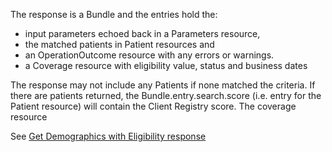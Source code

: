 The response is a Bundle and the entries hold the: 
* input parameters echoed back in a Parameters resource, 
* the matched patients in Patient resources and 
* an OperationOutcome resource with any errors or warnings.
* a Coverage resource with eligibility value, status and business dates

The response may not include any Patients if none matched the criteria.  If there are patients returned, the Bundle.entry.search.score (i.e. entry for the Patient resource) will contain the Client Registry score.  The coverage resource 

See [Get Demographics with Eligibility response](StructureDefinition-bc-search-withEligibility-response-bundle.html)

